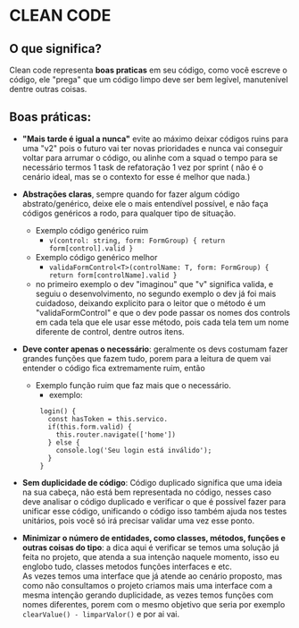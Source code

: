 # CLEAN CODE

## O que significa?

Clean code representa **boas praticas** em seu código, como você escreve o código, ele "prega" que um código limpo deve ser bem legível, manutenível dentre outras coisas.


## Boas práticas:

- **"Mais tarde é igual a nunca"** evite ao máximo deixar códigos ruins para uma "v2" pois o futuro vai ter novas prioridades e nunca vai conseguir
voltar para arrumar o código, ou alinhe com a squad o tempo para se necessário termos 1 task de refatoração 1 vez por sprint ( não é o cenário 
ideal, mas se o contexto for esse é melhor que nada.)
- **Abstrações claras**, sempre quando for fazer algum código abstrato/genérico, deixe ele o mais entendível possível, e não faça códigos genéricos a rodo, para qualquer tipo de situação.
  - Exemplo código genérico ruim
    - ```v(control: string, form: FormGroup) { return form[control].valid }```
  - Exemplo código genérico melhor
    - ```validaFormControl<T>(controlName: T, form: FormGroup) { return form[controlName].valid }```
  - no primeiro exemplo o dev "imaginou" que "v" significa valida, e seguiu o desenvolvimento, no segundo exemplo o dev já foi mais cuidadoso, deixando explicito para o leitor que o método é um "validaFormControl" e que o dev pode passar os nomes dos controls em cada tela que ele usar esse método, pois cada tela tem um nome diferente de control, dentre outros itens.
  
-  **Deve conter apenas o necessário**: geralmente os devs costumam fazer grandes funções que fazem tudo, porem para a leitura de quem vai entender o código fica extremamente ruim, então
   - Exemplo função ruim que faz mais que o necessário.
     - exemplo:
     ``` 
      login() {
        const hasToken = this.servico.
        if(this.form.valid) {
          this.router.navigate(['home'])
        } else {
          console.log('Seu login está inválido');
        }
      }
     ```
- **Sem duplicidade de código**: Código duplicado significa que uma ideia na sua cabeça, não está bem representada no código, nesses caso deve analisar o código duplicado e verificar o que é possível fazer para unificar esse código, unificando o código isso também ajuda nos testes unitários, pois você só irá precisar validar uma vez esse ponto.

- **Minimizar o número de entidades, como classes, métodos, funções e outras coisas do tipo**: a dica aqui é verificar se temos uma solução já feita no projeto, que atenda a sua intenção naquele momento, isso eu englobo tudo, classes metodos funções interfaces e etc.<br>
As vezes temos uma interface que já atende ao cenário proposto, mas como não consultamos o projeto criamos mais uma interface com a mesma intenção gerando duplicidade, as vezes temos funções com nomes diferentes, porem com o mesmo objetivo que seria por exemplo ```clearValue() - limparValor()``` e por ai vai.